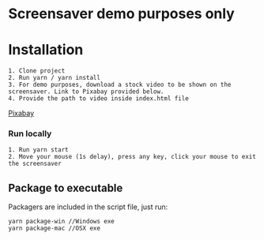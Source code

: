 # Screensaver demo purposes only

# Installation

```
1. Clone project
2. Run yarn / yarn install
3. For demo purposes, download a stock video to be shown on the screensaver. Link to Pixabay provided below.
4. Provide the path to video inside index.html file
```
 [Pixabay](https://pixabay.com/videos/)
 
 
 ### Run locally
 
 ```
 1. Run yarn start
 2. Move your mouse (1s delay), press any key, click your mouse to exit the screensaver
 ```
 
 
 ## Package to executable 
 
Packagers are included in the script file, just run:

```
yarn package-win //Windows exe
yarn package-mac //OSX exe
```

 
